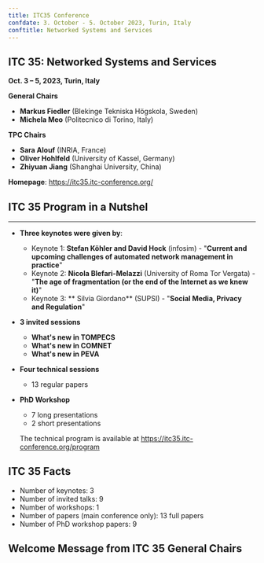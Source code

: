 ```yaml
---
title: ITC35 Conference
confdate: 3. October - 5. October 2023, Turin, Italy 
conftitle: Networked Systems and Services
---
```


## ITC 35: Networked Systems and Services

**Oct. 3 – 5, 2023, Turin, Italy**

**General Chairs**
*   **Markus Fiedler** (Blekinge Tekniska Högskola, Sweden)
*   **Michela Meo** (Politecnico di Torino, Italy)


**TPC Chairs**
*   **Sara Alouf** (INRIA, France) 
*   **Oliver Hohlfeld** (University of Kassel, Germany) 
*   **Zhiyuan Jiang** (Shanghai University, China) 

**Homepage**: <https://itc35.itc-conference.org/>

## ITC 35 Program in a Nutshel
-------------------------------

* **Three keynotes were given by**:
  * Keynote 1: **Stefan Köhler and David Hock** (infosim)  - "**Current and upcoming challenges of automated network management in practice**"
  * Keynote 2: **Nicola Blefari-Melazzi** (University of Roma Tor Vergata)  - "**The age of fragmentation (or the end of the Internet as we knew it)**"
  * Keynote 3: ** Silvia Giordano** (SUPSI)  - "**Social Media, Privacy and Regulation**"


* **3 invited sessions**
  * **What's new in TOMPECS** 
  * **What's new in COMNET** 
  * **What's new in PEVA** 
  
  
 
* **Four technical sessions**
  * 13 regular papers

* **PhD Workshop**
  * 7 long presentations
  * 2 short presentations

  The technical program is available at <https://itc35.itc-conference.org/program>



**ITC 35 Facts**
----------------

* Number of keynotes: 3
* Number of invited talks: 9
* Number of workshops: 1
* Number of papers (main conference only): 13 full papers
* Number of PhD workshop papers: 9


**Welcome Message from ITC 35 General Chairs**
----------------------------------------------

